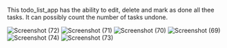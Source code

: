 This todo_list_app has the ability to edit, delete and mark as done all thee tasks. 
It can possibly count the number of tasks undone.

![Screenshot (72)](https://github.com/KWAGALA-JOANNA/todo_listapp/assets/142006038/6ed024ab-4347-42d6-a68a-a14cd3ea70fd)
![Screenshot (71)](https://github.com/KWAGALA-JOANNA/todo_listapp/assets/142006038/01932253-d6f9-4c68-9ad6-7fa370729c8a)
![Screenshot (70)](https://github.com/KWAGALA-JOANNA/todo_listapp/assets/142006038/dfe7e804-03fd-44c9-9691-a1fed31b6fbf)
![Screenshot (69)](https://github.com/KWAGALA-JOANNA/todo_listapp/assets/142006038/ea96f3e1-9a8d-4c34-b7dd-1330b2fcc49e)
![Screenshot (74)](https://github.com/KWAGALA-JOANNA/todo_listapp/assets/142006038/44bb6e03-62b9-4466-b636-dd193ed086a5)
![Screenshot (73)](https://github.com/KWAGALA-JOANNA/todo_listapp/assets/142006038/23c7d76a-a7c0-4e59-b924-8b0782002d2a)
